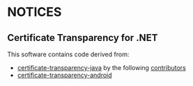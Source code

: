 # NOTICES

## Certificate Transparency for .NET

This software contains code derived from:

- [certificate-transparency-java](https://github.com/google/certificate-transparency-java)
  by the following [contributors](https://github.com/google/certificate-transparency-java/blob/8ca5e5230ffeb8fa0b11cb2a7d29bdb6946497e0/CONTRIBUTORS)
- [certificate-transparency-android ](https://github.com/babylonhealth/certificate-transparency-android)